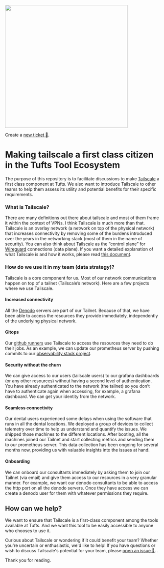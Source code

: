 
<img src="https://github.com/Tufts-Technology-Services/tailscale-now/assets/17954/3ec0658c-0ada-4911-b163-d61573fd2724" width="400">

Create a [new ticket 🎫](https://github.com/Tufts-Technology-Services/tailscale-now/issues/new).

# Making tailscale a first class citizen in the Tufts Tool Ecosystem

The purpose of this repository is to facilitate discussions to make [Tailscale](https://tailscale.com/) a first class component at Tufts. We also want to introduce 
Tailscale to other teams to help them assess its utility and potential benefits for their specific requirements.

### What is Tailscale?

There are many definitions out there about tailscale and most of them frame it within the context of VPNs. I think Tailscale is much more than that. Tailscale is an overlay network (a network on top of the physical network) that increases connectivity by removing some of the burdens introduced over the years in the networking stack (most of them in the name of security). You can also think about Tailscale as the “control plane” for [Wireguard](https://www.wireguard.com/) connections (data plane). If you want a detailed explanation of what Tailscale is and how it works, please read [this document](https://tailscale.com/blog/how-tailscale-works). 

### How do we use it in my team (data strategy)?

Tailscale is a core component for us. Most of our network communications happen on top of a tailnet (Tailscale’s network). Here are a few projects where we use Tailscale. 

#### Increased connectivity

All the [Denodo](https://www.denodo.com/en) servers are part of our Tailnet. Because of that, we have been able to access the resources they provide immediately, independently of the underlying physical network.

#### Gitops

Our [github runners](https://docs.github.com/en/actions/using-github-hosted-runners/about-github-hosted-runners) use Tailscale to access the resources they need to do their jobs. As an example, we can update our prometheus server by pushing commits to our [observability stack project](https://github.com/TuftsUniversity/dscicd).

#### Security without the churn

We can give access to our users (tailscale users) to our grafana dashboards (or any other resources) without having a second level of authentication. You have already authenticated to the network (the tailnet) so you don’t have to authenticate again when accessing, for example, a grafana dashboard. We can get your identity from the network.

#### Seamless connectivity

Our dental users experienced some delays when using the software that runs in all the dental locations. We deployed a group of devices to collect telemetry over time to help us understand and quantify the issues. We shipped those machines to the different locations. After booting, all the machines joined our Tailnet and start collecting metrics and sending them to our prometheus server. This data collection has been ongoing for several months now, providing us with valuable insights into the issues at hand.

#### Onboarding

We can onboard our consultants immediately by asking them to join our Tailnet (via email) and give them access to our resources in a very granular manner. For example, we want our denodo consultants to be able to access the http port on all the denodo servers. Once they have access we can create a denodo user for them with whatever permissions they require.

## How can we help?

We want to ensure that Tailscale is a first-class component among the tools available at Tufts. And we want this tool to be easily accessible to anyone who chooses to use it.

Curious about Tailscale or wondering if it could benefit your team? Whether you're uncertain or enthusiastic, we'd like to help! If you have questions or wish to discuss Tailscale's potential for your team, please [open an issue 🎫](https://github.com/Tufts-Technology-Services/tailscale-now/issues/new).
. 

Thank you for reading.


